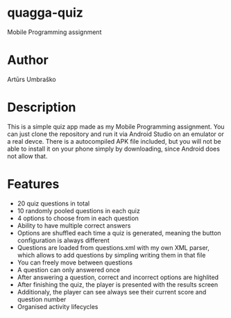 # quagga-quiz
Mobile Programming assignment

# Author
Artūrs Umbraško 


# Description
This is a simple quiz app made as my Mobile Programming assignment. You can just clone the repository and run it via Android Studio on an emulator or a real devce.
There is a autocompiled APK file included, but you will not be able to install it on your phone simply by downloading, since Android does not allow that. 

# Features
* 20 quiz questions in total
* 10 randomly pooled questions in each quiz
* 4 options to choose from in each question
* Ability to have multiple correct answers
* Options are shuffled each time a quiz is generated, meaning the button configuration is always different
* Questions are loaded from questions.xml with my own XML parser, which allows to add questions by simpling writing them in that file
* You can freely move between questions
* A question can only answered once
* After answering a question, correct and incorrect options are highlited
* After finishing the quiz, the player is presented with the results screen
* Additionaly, the player can see always see their current score and question number
* Organised activity lifecycles
